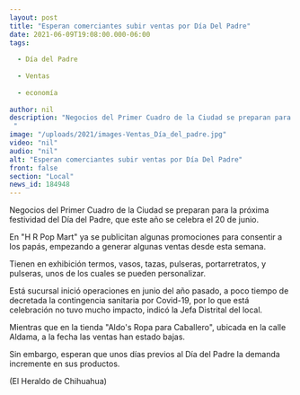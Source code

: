 ```yaml
---
layout: post
title: "Esperan comerciantes subir ventas por Día Del Padre"
date: 2021-06-09T19:08:00.000-06:00
tags:
  
  - Día del Padre
  
  - Ventas
  
  - economía
  
author: nil
description: "Negocios del Primer Cuadro de la Ciudad se preparan para la próxima festividad del Día del Padre, que este año se celebra el 20 de junio "
image: "/uploads/2021/images-Ventas_Día_del_padre.jpg"
video: "nil"
audio: "nil"
alt: "Esperan comerciantes subir ventas por Día Del Padre"
front: false
section: "Local"
news_id: 184948
---
```


Negocios del Primer Cuadro de la Ciudad se preparan para la próxima festividad del Día del Padre, que este año se celebra el 20 de junio.

En "H R Pop Mart" ya se publicitan algunas promociones para consentir a los papás, empezando a generar algunas ventas desde esta semana.

Tienen en exhibición termos, vasos, tazas, pulseras, portarretratos, y pulseras, unos de los cuales se pueden personalizar.

Está sucursal inició operaciones en junio del año pasado, a poco tiempo de decretada la contingencia sanitaria por Covid-19, por lo que está celebración no tuvo mucho impacto, indicó la Jefa Distrital del local.

Mientras que en la tienda "Aldo's Ropa para Caballero", ubicada en la calle Aldama, a la fecha las ventas han estado bajas.

Sin embargo, esperan que unos días previos al Día del Padre la demanda incremente en sus productos.

(El Heraldo de Chihuahua)